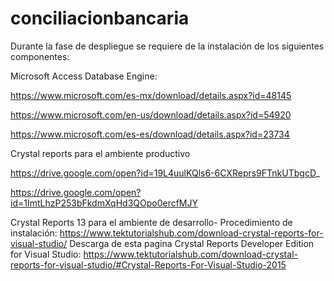 # conciliacionbancaria
Durante la fase de despliegue se requiere de la instalación de los siguientes componentes:

Microsoft Access Database Engine:

https://www.microsoft.com/es-mx/download/details.aspx?id=48145

https://www.microsoft.com/en-us/download/details.aspx?id=54920

https://www.microsoft.com/es-es/download/details.aspx?id=23734

Crystal reports para el ambiente productivo

https://drive.google.com/open?id=19L4uulKQls6-6CXReprs9FTnkUTbgcD_

https://drive.google.com/open?id=1ImtLhzP253bFkdmXqHd3QOpo0ercfMJY


Crystal Reports 13 para el ambiente de desarrollo-
Procedimiento de instalación:
https://www.tektutorialshub.com/download-crystal-reports-for-visual-studio/
Descarga de esta pagina Crystal Reports Developer Edition for Visual Studio:
https://www.tektutorialshub.com/download-crystal-reports-for-visual-studio/#Crystal-Reports-For-Visual-Studio-2015
